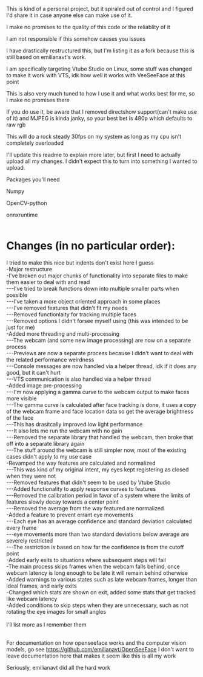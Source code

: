 This is kind of a personal project, but it spiraled out of control and I figured I'd share it in case anyone else can make use of it.

I make no promises to the quality of this code or the reliablity of it

I am not responsible if this somehow causes you issues

I have drastically restructured this, but I'm listing it as a fork because this is still based on emilianavt's work.

I am specifically targeting Vtube Studio on Linux, some stuff was changed to make it work with VTS, idk how well it works with VeeSeeFace at this point

This is also very much tuned to how I use it and what works best for me, so I make no promises there

If you do use it, be aware that I removed directshow support(can't make use of it) and MJPEG is kinda janky, so your best bet is 480p which defaults to raw rgb

This will do a rock steady 30fps on my system as long as my cpu isn't completely overloaded


I'll update this readme to explain more later, but first I need to actually upload all my changes. I didn't expect this to turn into something I wanted to upload. 

Packages you'll need

Numpy

OpenCV-python

onnxruntime
<br>
<br>

# Changes (in no particular order):<br>
I tried to make this nice but indents don't exist here I guess<br>
-Major restructure<br>
-I've broken out major chunks of functionality into separate files to make them easier to deal with and read<br>
---I've tried to break functions down into multiple smaller parts when possible<br>
---I've taken a more object oriented approach in some places<br>
---I've removed features that didn't fit my needs<br>
---Removed functionlaity for tracking multiple faces<br>
---Removed options I didn't forsee myself using (this was intended to be just for me)<br>
-Added more threading and multi-processing<br>
---The webcam (and some new image processing) are now on a separate process<br>
---Previews are now a separate process because I didn't want to deal with the related performance weirdness<br>
---Console messages are now handled via a helper thread, idk if it does any good, but it can't hurt<br>
---VTS communication is also handled via a helper thread<br>
-Added image pre-processing<br>
---I'm now applying a gamma curve to the webcam output to make faces more visible<br>
---The gamma curve is calculated after face tracking is done, it uses a copy of the webcam frame and face location data so get the average   brightness of the face<br>
---This has drasitcally improved low light performance<br>
---It also lets me run the webcam with no gain<br>
---Removed the separate library that handled the webcam, then broke that off into a separate library again<br>
---The stuff around the webcam is still simpler now, most of the existing cases didn't apply to my use case<br>
-Revamped the way features are calculated and normalized<br>
---This was kind of my original intent, my eyes kept registering as closed when they were not<br>
---Removed features that didn't seem to be used by Vtube Studio<br>
---Added functionality to apply response curves to features<br>
---Removed the calibration period in favor of a system where the limits of features slowly decay towards a center point<br>
---Removed the average from the way featured are normalized<br>
-Added a feature to prevent errant eye movements<br>
---Each eye has an average confidence and standard deviation calculated every frame<br>
---eye movements more than two standard deviations below average are severely restricted<br>
---The restriction is based on how far the confidence is from the cutoff point<br>
-Added early exits to situations where subsequent steps will fail<br>
-The main process skips frames when the webcam falls behind, once webcam latency is long enough to be late it will remain behind otherwise<br>
-Added warnings to various states such as late webcam frames, longer than ideal frames, and early exits<br>
-Changed which stats are shown on exit, added some stats that get tracked like webcam latency<br>
-Added conditions to skip steps when they are unnecessary, such as not rotating the eye images for small angles<br>
<br>
I'll list more as I remember them<br>
<br>

For documentation on how openseeface works and the computer vision models, go see https://github.com/emilianavt/OpenSeeFace
I don't want to leave documentation here that makes it seem like this is all my work


Seriously, emilianavt did all the hard work
